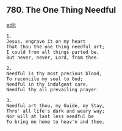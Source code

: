
## 780.  The One Thing Needful
[edit](https://docs.google.com/document/d/1Ajm9WSsKSHEcridnnMwiEMN4Mzp8Nxcm/edit?mode=html)



    1.
    Jesus, engrave it on my heart
    That thou the one thing needful art;
    I could from all things parted be,
    But never, never, Lord, from thee.

    2.
    Needful is thy most precious blood,
    To reconcile my soul to God;
    Needful in thy indulgent care,
    Needful thy all prevailing prayer.

    3.
    Needful art thou, my Guide, my Stay,
    Thro' all life's dark and weary way;
    Nor will at last less needful be
    To bring me home to heav'n and thee.
